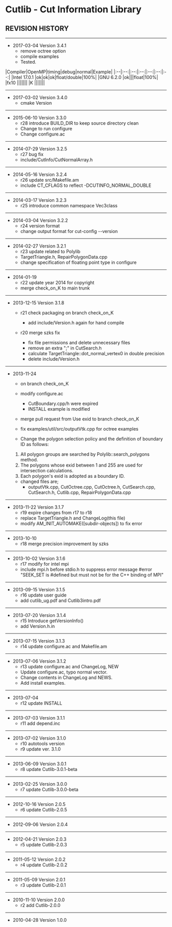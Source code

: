 # Cutlib - Cut Information Library

## REVISION HISTORY

---
- 2017-03-04  Version 3.4.1
  - remove octree option
  - compile examples
  - Tested.

|Compiler|OpenMP|timing|debug|normal|Example|
|:--|:--:|:--:|:--:|:--:|:--:|:--:|
|Intel 17.0.1 |ok|ok|ok|float/double|100%|
|GNU 6.2.0    |ok|||float|100%|
|fx10         |||||||
|K            |||||||


---
- 2017-03-02  Version 3.4.0
  - cmake Version


---
- 2015-06-10  Version 3.3.0
  - r28 introduce BUILD_DIR to keep source directory clean
  - Change to run configure
  - Change configure.ac

---
- 2014-07-29  Version 3.2.5
  - r27 bug fix
  - include/CutInfo/CutNormalArray.h

---
- 2014-05-16  Version 3.2.4
  - r26 update src/Makefile.am
  - include CT_CFLAGS to reflect -DCUTINFO_NORMAL_DOUBLE


---
- 2014-03-17  Version 3.2.3
  - r25 introduce common namespace Vec3class


---
- 2014-03-04  Version 3.2.2
  - r24 version format
  - change output format for cut-config --version


---
- 2014-02-27  Version 3.2.1
  - r23 update related to Polylib
  - TargetTriangle.h, RepairPolygonData.cpp
  - change specification of floating point type in configure

---
- 2014-01-19
  - r22 update year 2014 for copyright
  - merge check_on_K to main trunk


---
- 2013-12-15  Version 3.1.8
  - r21 check packaging on branch check_on_K
    - add include/Version.h again for hand compile

  - r20 merge szks fix
    - fix file permissions and delete unnecessary files
    - remove an extra ";" in CutSearch.h
    - calculate TargetTriangle::dot_normal_vertex0 in double precision
    - delete include/Version.h


---
- 2013-11-24
  - on branch check_on_K

  - modify configure.ac
    - CutBoundary.cpp/h were expired
    - INSTALL example is modified

  - merge pull request from Use exid to branch check_on_K
  - fix examples/util/src/outputVtk.cpp for octree examples
  - Change the polygon selection policy and the definition of boundary ID as follows:
   1. All polygon groups are searched by Polylib::search_polygons method.
   2. The polygons whose exid between 1 and 255 are used for intersection calculations.
   3. Each polygon's exid is adopted as a boundary ID.

  - changed files are;
    - outputVtk.cpp, CutOctree.cpp, CutOctree.h, CutSearch.cpp, CutSearch.h, Cutlib.cpp, RepairPolygonData.cpp


---
- 2013-11-22  Version 3.1.7
  - r19 expire changes from r17 to r18
  - replace TargetTriangle.h and ChangeLog(this file)
  - modify AM_INIT_AUTOMAKE([subdir-objects]) to fix error


---
- 2013-10-10
  - r18 merge precision improvement by szks


---
- 2013-10-02  Version 3.1.6
  - r17 modify for intel mpi
  - include mpi.h before stdio.h to suppress error message #error "SEEK_SET is #defined but must not be for the C++ binding of MPI"


---
- 2013-09-15  Version 3.1.5
  - r16 update user guide
  - add cutlib_ug.pdf and Cutlib3intro.pdf


---
- 2013-07-20  Version 3.1.4
  - r15 Introduce getVersionInfo()
  - add Version.h.in


---
- 2013-07-15  Version 3.1.3
  - r14 update configure.ac and Makefile.am


---
- 2013-07-06  Version 3.1.2
  - r13 update configure.ac and ChangeLog, NEW
  - Update configure.ac, typo normal vector.
  - Change contents in ChangeLog and NEWS.
  - Add install examples.


---
- 2013-07-04
  - r12 update INSTALL


---
- 2013-07-03  Version 3.1.1
  - r11 add depend.inc


---
- 2013-07-02  Version 3.1.0
  - r10 autotools version
  - r9 update ver. 3.1.0


---
- 2013-06-09  Version 3.0.1
  - r8 update Cutlib-3.0.1-beta


---
- 2013-02-25  Version 3.0.0
  - r7 update Cutlib-3.0.0-beta


---
- 2012-10-16  Version 2.0.5
  - r6 update Cutlib-2.0.5


---
- 2012-09-06  Version 2.0.4


---
- 2012-04-21  Version 2.0.3
  - r5 update Cutlib-2.0.3


---
- 2011-05-12  Version 2.0.2
  - r4 update Cutlib-2.0.2


---
- 2011-05-09  Version 2.0.1
  - r3 update Cutlib-2.0.1


---
- 2010-11-10  Version 2.0.0
  - r2 add Cutlib-2.0.0


---
- 2010-04-28  Version 1.0.0
